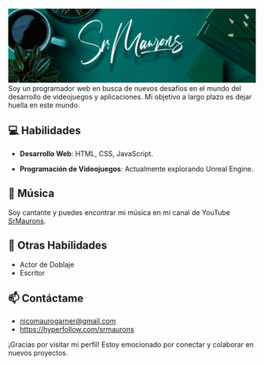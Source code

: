 ![Banner](https://github.com/SrDelegado/SrDelegado/blob/main/Banner.png?raw=true)
Soy un programador web en busca de nuevos desafíos en el mundo del desarrollo de videojuegos y aplicaciones. Mi objetivo a largo plazo es dejar huella en este mundo.

## 💻 Habilidades
- **Desarrollo Web**: HTML, CSS, JavaScript.

- **Programación de Videojuegos**: Actualmente explorando Unreal Engine.

## 🎵 Música
Soy cantante y puedes encontrar mi música en mi canal de YouTube [SrMaurons](https://www.youtube.com/@SrMaurons).


## 🌱 Otras Habilidades
- Actor de Doblaje
- Escritor

## 📫 Contáctame
- nicomaurogarner@gmail.com
- https://hyperfollow.com/srmaurons

¡Gracias por visitar mi perfil! Estoy emocionado por conectar y colaborar en nuevos proyectos.
